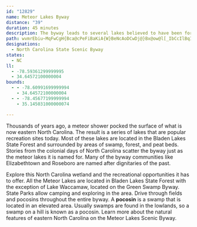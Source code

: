 ```yaml
---
id: "12829"
name: Meteor Lakes Byway
distance: "39"
duration: 45 minutes
description: The byway leads to several lakes believed to have been formed by ancient meteor showers.
path: wvmrEbiu~MqFwCgH{Bca@cPeFiBaKiA{W}BeNcAoDCwDj@}Bx@ow@l[_IbCcIlBqI`AcXfBoGGmOr@mEv@uGlBkAf@kG~DaElDkR`T{NxQgZlXcCxAaFhAqEAgq@gEuIt@yGb@w`@lA{SEiSk@kDSeDSmDk@gCu@uVkKeEmBmEeCoE[}OK_HL}DbAmU|MuHtFeAn@sBr@iBd@wCZ{R`BmC?yAYsCgAwHaJgCmD}HoJyCkBmA[cCEkH^eRfB}ETcCGmBa@iBq@u@a@aDqCyc@qd@kAoAwJoNaZoYqAs@mNyFqSmHoCi@uOkAk]{TgG{H{GwKwLgQ}DyGyCgG{H}T_BmEaAkBoCiCqj@oYcKaEwDk@sBL{OjDwDp@iA@cAAaK_Ao\tA_F?i@_@mGoByB_@wSn@iC?gIcBwTsFyDc@yVaBcCYmBe@wAm@yBgB}U}SiBqC_AmC[eBqD{^u@}Cs@{A_s@un@}[uXwPuLus@ye@iAmAiVk[m@_@kJgEkCw@wGa@omArA}]r@yBKsBM{aAwYcE_@eD?wIYcG?u]tGwUm@uBYyAs@wJkF}WiO{j@`OiDr@yAPgCeByBYcTeA}Ae@q@m@aIcJcB}IsDgU{JzC}WrHmEf@sPr@gJVyBIqBMoFeAc_@iLcGaB_BWaWyBsDm@iDw@aEiBwK_HmDmBsEeAyBYeGSsEEcg@Rwj@?id@PyEY_LsAcGcAge@oGeC^y@?u\sEkI{@}LiBoJs@{]gB}x@{EyWqBwCg@sDy@mGsBuGgCaOcFw[eLs_@mNoBe@udA}^mH}AkZ_EmFsAuHeC_Bm@iG_D{ViK}VkLqF{A{Dm@{kB@_CUcB_@eAi@aTuOaNkKyRaPqJaHwEyDyDkCmHiEmFmCw{Aap@
designations:
  - North Carolina State Scenic Byway
states:
  - NC
ll:
  - -78.59361299999995
  - 34.64572100000004
bounds:
  - - -78.60991699999994
    - 34.64572100000004
  - - -78.45677199999994
    - 35.145031000000074

---
```


Thousands of years ago, a meteor shower pocked the surface of what is now eastern North Carolina.  The result is a series of lakes that are popular recreation sites today.  Most of these lakes are located in the Bladen Lakes State Forest and surrounded by areas of swamp, forest, and peat beds. Stories from the colonial days of North Carolina scatter the byway just as the meteor lakes it is named for.  Many of the byway communities like Elizabethtown and Roseboro are named after dignitaries of the past.

Explore this North Carolina wetland and the recreational opportunities it has to offer.  All the Meteor Lakes are located in Bladen Lakes State Forest with the exception of Lake Waccamaw, located on the Green Swamp Byway. State Parks allow camping and exploring in the area.  Drive through fields and pocosins throughout the entire byway.  A __pocosin__ is a swamp that is located in an elevated area.  Usually swamps are found in the lowlands, so a swamp on a hill is known as a pocosin.  Learn more about the natural features of eastern North Carolina on the Meteor Lakes Scenic Byway.
